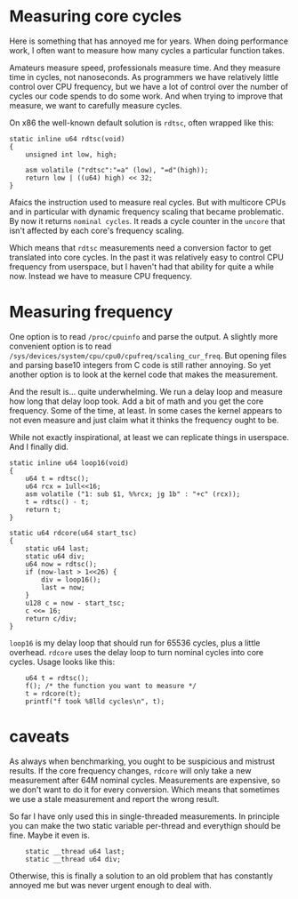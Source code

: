 # Measuring core cycles

Here is something that has annoyed me for years.  When doing
performance work, I often want to measure how many cycles a particular
function takes.

Amateurs measure speed, professionals measure time.  And they measure
time in cycles, not nanoseconds.  As programmers we have relatively
little control over CPU frequency, but we have a lot of control over
the number of cycles our code spends to do some work.  And when trying
to improve that measure, we want to carefully measure cycles.

On x86 the well-known default solution is `rdtsc`, often wrapped like
this:
```
static inline u64 rdtsc(void)
{
	unsigned int low, high;

	asm volatile ("rdtsc":"=a" (low), "=d"(high));
	return low | ((u64) high) << 32;
}
```

Afaics the instruction used to measure real cycles.  But with
multicore CPUs and in particular with dynamic frequency scaling that
became problematic.  By now it returns `nominal cycles`.  It reads a
cycle counter in the `uncore` that isn't affected by each core's
frequency scaling.

Which means that `rdtsc` measurements need a conversion factor to get
translated into core cycles.  In the past it was relatively easy to
control CPU frequency from userspace, but I haven't had that ability
for quite a while now.  Instead we have to measure CPU frequency.


# Measuring frequency

One option is to read `/proc/cpuinfo` and parse the output.  A
slightly more convenient option is to read
`/sys/devices/system/cpu/cpu0/cpufreq/scaling_cur_freq`.  But opening
files and parsing base10 integers from C code is still rather
annoying.  So yet another option is to look at the kernel code that
makes the measurement.

And the result is... quite underwhelming.  We run a delay loop and
measure how long that delay loop took.  Add a bit of math and you get
the core frequency.  Some of the time, at least.  In some cases the
kernel appears to not even measure and just claim what it thinks the
frequency ought to be.

While not exactly inspirational, at least we can replicate things in
userspace.  And I finally did.

```
static inline u64 loop16(void)
{
	u64 t = rdtsc();
	u64 rcx = 1ull<<16;
	asm volatile ("1: sub $1, %%rcx; jg 1b" : "+c" (rcx));
	t = rdtsc() - t;
	return t;
}

static u64 rdcore(u64 start_tsc)
{
	static u64 last;
	static u64 div;
	u64 now = rdtsc();
	if (now-last > 1<<26) {
		div = loop16();
		last = now;
	}
	u128 c = now - start_tsc;
	c <<= 16;
	return c/div;
}
```

`loop16` is my delay loop that should run for 65536 cycles, plus a
little overhead.  `rdcore` uses the delay loop to turn nominal cycles
into core cycles.  Usage looks like this:

```
	u64 t = rdtsc();
	f(); /* the function you want to measure */
	t = rdcore(t);
	printf("f took %8lld cycles\n", t);
```

# caveats

As always when benchmarking, you ought to be suspicious and mistrust
results.  If the core frequency changes, `rdcore` will only take a new
measurement after 64M nominal cycles.  Measurements are expensive, so
we don't want to do it for every conversion.  Which means that
sometimes we use a stale measurement and report the wrong result.

So far I have only used this in single-threaded measurements.  In
principle you can make the two static variable per-thread and
everythign should be fine.  Maybe it even is.
```
	static __thread u64 last;
	static __thread u64 div;
```

Otherwise, this is finally a solution to an old problem that has
constantly annoyed me but was never urgent enough to deal with.
